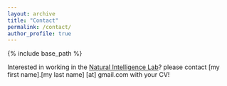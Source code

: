 ```yaml
---
layout: archive
title: "Contact"
permalink: /contact/
author_profile: true
---
```


{% include base_path %}

Interested in working in the [Natural Intelligence Lab](https://natural-intelligence-lab.github.io/)?
please contact [my first name].[my last name] [at] gmail.com with your CV!
